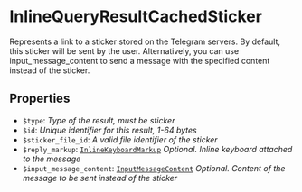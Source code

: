 # InlineQueryResultCachedSticker	

Represents a link to a sticker stored on the Telegram servers. By default, this sticker will be sent by the user. Alternatively, you can use input_message_content to send a message with the specified content instead of the sticker.	

## Properties	

- `$type`: _Type of the result, must be sticker_
- `$id`: _Unique identifier for this result, 1-64 bytes_
- `$sticker_file_id`: _A valid file identifier of the sticker_
- `$reply_markup`: [`InlineKeyboardMarkup`](InlineKeyboardMarkup.md) _Optional. Inline keyboard attached to the message_
- `$input_message_content`: [`InputMessageContent`](InputMessageContent.md) _Optional. Content of the message to be sent instead of the sticker_

